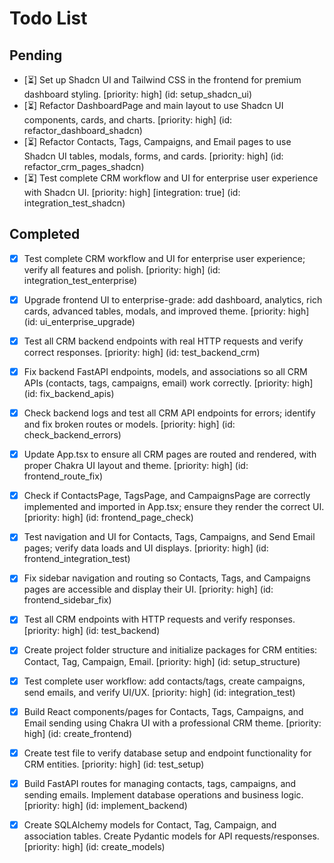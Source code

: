 # Todo List

## Pending

- [⏳] Set up Shadcn UI and Tailwind CSS in the frontend for premium dashboard styling. [priority: high] (id: setup_shadcn_ui)
- [⏳] Refactor DashboardPage and main layout to use Shadcn UI components, cards, and charts. [priority: high] (id: refactor_dashboard_shadcn)
- [⏳] Refactor Contacts, Tags, Campaigns, and Email pages to use Shadcn UI tables, modals, forms, and cards. [priority: high] (id: refactor_crm_pages_shadcn)
- [⏳] Test complete CRM workflow and UI for enterprise user experience with Shadcn UI. [priority: high] [integration: true] (id: integration_test_shadcn)

## Completed

- [x] Test complete CRM workflow and UI for enterprise user experience; verify all features and polish. [priority: high] (id: integration_test_enterprise)
- [x] Upgrade frontend UI to enterprise-grade: add dashboard, analytics, rich cards, advanced tables, modals, and improved theme. [priority: high] (id: ui_enterprise_upgrade)
- [x] Test all CRM backend endpoints with real HTTP requests and verify correct responses. [priority: high] (id: test_backend_crm)
- [x] Fix backend FastAPI endpoints, models, and associations so all CRM APIs (contacts, tags, campaigns, email) work correctly. [priority: high] (id: fix_backend_apis)
- [x] Check backend logs and test all CRM API endpoints for errors; identify and fix broken routes or models. [priority: high] (id: check_backend_errors)
- [x] Update App.tsx to ensure all CRM pages are routed and rendered, with proper Chakra UI layout and theme. [priority: high] (id: frontend_route_fix)
- [x] Check if ContactsPage, TagsPage, and CampaignsPage are correctly implemented and imported in App.tsx; ensure they render the correct UI. [priority: high] (id: frontend_page_check)
- [x] Test navigation and UI for Contacts, Tags, Campaigns, and Send Email pages; verify data loads and UI displays. [priority: high] (id: frontend_integration_test)
- [x] Fix sidebar navigation and routing so Contacts, Tags, and Campaigns pages are accessible and display their UI. [priority: high] (id: frontend_sidebar_fix)
- [x] Test all CRM endpoints with HTTP requests and verify responses. [priority: high] (id: test_backend)
- [x] Create project folder structure and initialize packages for CRM entities: Contact, Tag, Campaign, Email. [priority: high] (id: setup_structure)
- [x] Test complete user workflow: add contacts/tags, create campaigns, send emails, and verify UI/UX. [priority: high] (id: integration_test)
- [x] Build React components/pages for Contacts, Tags, Campaigns, and Email sending using Chakra UI with a professional CRM theme. [priority: high] (id: create_frontend)
- [x] Create test file to verify database setup and endpoint functionality for CRM entities. [priority: high] (id: test_setup)
- [x] Build FastAPI routes for managing contacts, tags, campaigns, and sending emails. Implement database operations and business logic. [priority: high] (id: implement_backend)
- [x] Create SQLAlchemy models for Contact, Tag, Campaign, and association tables. Create Pydantic models for API requests/responses. [priority: high] (id: create_models)

